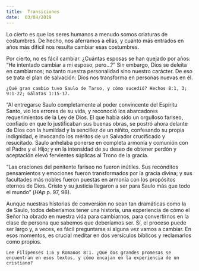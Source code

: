 ```yaml
---
title:  Transiciones
date:  03/04/2019
---
```


Lo cierto es que los seres humanos a menudo somos criaturas de costumbres. De hecho, nos aferramos a ellas, y cuanto más entrados en años más difícil nos resulta cambiar esas costumbres.

Por cierto, no es fácil cambiar. ¿Cuántas esposas se han quejado por años: “He intentado cambiar a mi esposo, pero...?” Sin embargo, Dios se deleita en cambiarnos; no tanto nuestra personalidad sino nuestro carácter. De eso se trata el plan de salvación: Dios nos transforma en personas nuevas en él.

`¿Qué gran cambio tuvo Saulo de Tarso, y cómo sucedió? Hechos 8:1, 3; 9:1-22; Gálatas 1:15-17.`

“Al entregarse Saulo completamente al poder convincente del Espíritu Santo, vio los errores de su vida, y reconoció los abarcadores requerimientos de la Ley de Dios. El que había sido un orgulloso fariseo, confiado en que lo justificaban sus buenas obras, se postró ahora delante de Dios con la humildad y la sencillez de un niñito, confesando su propia indignidad, e invocando los méritos de un Salvador crucificado y resucitado. Saulo anhelaba ponerse en completa armonía y comunión con el Padre y el Hijo; y en la intensidad de su deseo de obtener perdón y aceptación elevó fervientes súplicas al Trono de la gracia.

“Las oraciones del penitente fariseo no fueron inútiles. Sus recónditos pensamientos y emociones fueron transformados por la gracia divina; y sus facultades más nobles fueron puestas en armonía con los propósitos eternos de Dios. Cristo y su justicia llegaron a ser para Saulo más que todo el mundo” (_HAp_ p. 97, 98).

Aunque nuestras historias de conversión no sean tan dramáticas como la de Saulo, todos deberíamos tener una historia, una experiencia de cómo el Señor ha obrado en nuestra vida para cambiarnos, para convertirnos en la clase de persona que sabemos que deberíamos ser. Sí, el proceso puede ser largo y, a veces, es fácil preguntarse si alguna vez vamos a cambiar. En esos momentos, es crucial meditar en dos versículos bíblicos y reclamarlos como propios.

`Lee Filipenses 1:6 y Romanos 8:1. ¿Qué dos grandes promesas se encuentran en esos textos, y cómo encajan en la experiencia de un cristiano?`